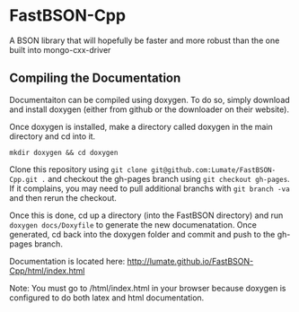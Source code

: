 FastBSON-Cpp
============

A BSON library that will hopefully be faster and more robust than the one built into mongo-cxx-driver

Compiling the Documentation
---------------------------

Documentaiton can be compiled using doxygen. To do so, simply download and install doxygen (either from github or the downloader on their website).

Once doxygen is installed, make a directory called doxygen in the main directory and cd into it.

`mkdir doxygen && cd doxygen`

Clone this repository using `git clone git@github.com:Lumate/FastBSON-Cpp.git .` and checkout the gh-pages branch using `git checkout gh-pages`. If it complains, you may need to pull additional branchs with `git branch -va` and then rerun the checkout.

Once this is done, cd up a directory (into the FastBSON directory) and run `doxygen docs/Doxyfile` to generate the new documenatation. Once generated, cd back into the doxygen folder and commit and push to the gh-pages branch.

Documentation is located here: http://lumate.github.io/FastBSON-Cpp/html/index.html

Note: You must go to /html/index.html in your browser because doxygen is configured to do both latex and html documentation.
